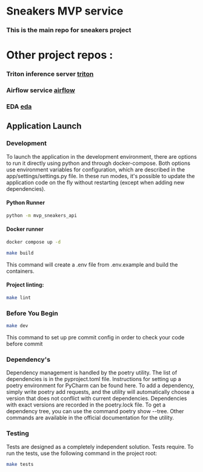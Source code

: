# Sneakers MVP service 

### This is the main repo for sneakers  project

# Other project repos : 

### Triton inference server [triton](https://github.com/Best-sneakers/triton-inference-server)
### Airflow service  [airflow](https://github.com/Best-sneakers/Airflow_sneakers)
### EDA [eda](https://github.com/Best-sneakers/EDA)

## Application Launch

### Development

To launch the application in the development environment,
there are options to run it directly using python and through 
docker-compose. Both options use environment variables for configuration, 
which are described in the app/settings/settings.py file. 
In these run modes, it's possible to update the application code on the fly without restarting 
(except when adding new dependencies).


#### Python Runner

```bash
python -m mvp_sneakers_api
```

#### Docker runner

```bash
docker compose up -d
```

```bash
make build
```
This command will create a .env file from .env.example and build the containers.

#### Project linting:

```bash
make lint
```


### Before You Begin


```bash
make dev
```

This command to set up pre commit config in order to check your code before commit 

### Dependency's

Dependency management is handled by the poetry utility. 
The list of dependencies is in the pyproject.toml file. 
Instructions for setting up a poetry environment for PyCharm can be found here.
To add a dependency, simply write poetry add requests,
and the utility will automatically choose a version that does not conflict with current dependencies. 
Dependencies with exact versions are recorded in the poetry.lock file. To get a dependency tree, you can use the command poetry show --tree. 
Other commands are available in the official documentation for the utility.


### Testing 

Tests are designed as a completely independent solution. Tests require. 
To run the tests, use the following command in the project root:

```bash
make tests
```
